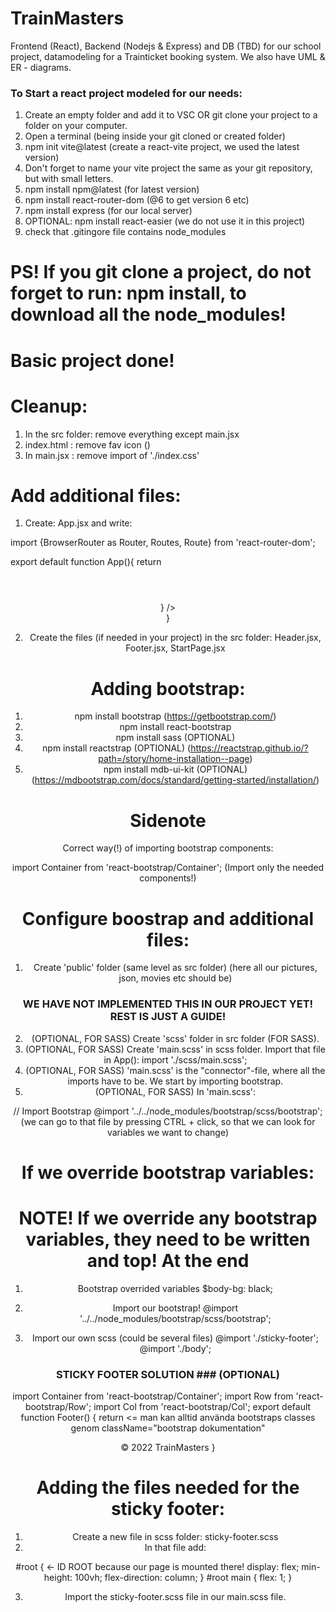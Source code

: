 # TrainMasters

Frontend (React), Backend (Nodejs & Express) and DB (TBD) for our school project, datamodeling for a Trainticket booking system.
We also have UML & ER - diagrams.

### To Start a react project modeled for our needs:

1. Create an empty folder and add it to VSC OR git clone your project to a folder on your computer.
2. Open a terminal (being inside your git cloned or created folder)
3. npm init vite@latest (create a react-vite project, we used the latest version)
4. Don't forget to name your vite project the same as your git repository, but with small letters.
5. npm install npm@latest (for latest version)
6. npm install react-router-dom (@6 to get version 6 etc)
7. npm install express (for our local server)
8. OPTIONAL: npm install react-easier (we do not use it in this project)
9. check that .gitingore file contains node_modules

# PS! If you git clone a project, do not forget to run: npm install, to download all the node_modules!

# Basic project done!

# Cleanup:

1. In the src folder: remove everything except main.jsx
2. index.html : remove fav icon (<link href="favicon.svg">)
3. In main.jsx : remove import of './index.css'

# Add additional files:

1. Create: App.jsx and write:

import {BrowserRouter as Router, Routes, Route} from 'react-router-dom';

export default function App(){
return
<Router>

<header><Header /></header>
<main>
<Routes>  
 <Route path="/" element={<StartPage />} />
</Routes>  
 </main>
<footer><Footer /></footer>
</Router>
}

2. Create the files (if needed in your project) in the src folder: Header.jsx, Footer.jsx, StartPage.jsx

# Adding bootstrap:

1. npm install bootstrap (https://getbootstrap.com/)
2. npm install react-bootstrap
3. npm install sass (OPTIONAL)
4. npm install reactstrap (OPTIONAL) (https://reactstrap.github.io/?path=/story/home-installation--page)
5. npm install mdb-ui-kit (OPTIONAL) (https://mdbootstrap.com/docs/standard/getting-started/installation/)

# Sidenote

Correct way(!) of importing bootstrap components:

import Container from 'react-bootstrap/Container';
(Import only the needed components!)

# Configure boostrap and additional files:

1. Create 'public' folder (same level as src folder) (here all our pictures, json, movies etc should be)

### WE HAVE NOT IMPLEMENTED THIS IN OUR PROJECT YET! REST IS JUST A GUIDE!

2. (OPTIONAL, FOR SASS) Create 'scss' folder in src folder (FOR SASS).
3. (OPTIONAL, FOR SASS) Create 'main.scss' in scss folder. Import that file in App(): import './scss/main.scss';
4. (OPTIONAL, FOR SASS) 'main.scss' is the "connector"-file, where all the imports have to be. We start by importing bootstrap.
5. (OPTIONAL, FOR SASS) In 'main.scss':

// Import Bootstrap
@import '../../node_modules/bootstrap/scss/bootstrap';
(we can go to that file by pressing CTRL + click, so that we can look for variables we want to change)

# If we override bootstrap variables:

# NOTE! If we override any bootstrap variables, they need to be written and top! At the end

1. Bootstrap overrided variables
   $body-bg: black;

2. Import our bootstrap!
   @import '../../node_modules/bootstrap/scss/bootstrap';

3. Import our own scss (could be several files)
   @import './sticky-footer';
   @import './body';

### STICKY FOOTER SOLUTION ### (OPTIONAL)

import Container from 'react-bootstrap/Container';
import Row from 'react-bootstrap/Row';
import Col from 'react-bootstrap/Col';
export default function Footer() {
return <Container fluid className="bg-primary text-white mt-5"> <= man kan alltid använda bootstraps classes genom className="bootstrap dokumentation"
<Row className="py-3">

<Col className="text-center">
&copy; 2022 TrainMasters
</Col>
</Row>
</Container>
}

# Adding the files needed for the sticky footer:

1. Create a new file in scss folder: sticky-footer.scss
2. In that file add:

#root { <- ID ROOT because our page is mounted there!
display: flex;
min-height: 100vh;
flex-direction: column;
}
#root main {
flex: 1;
}

3. Import the sticky-footer.scss file in our main.scss file.
